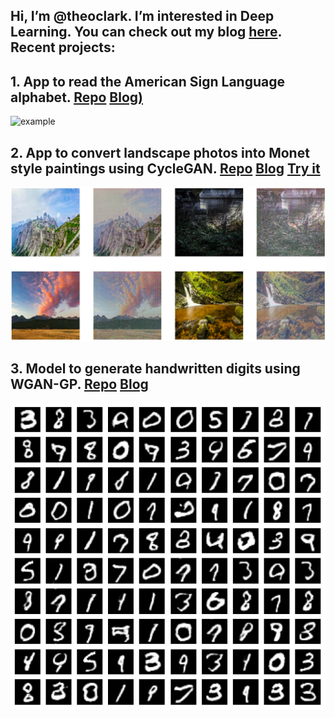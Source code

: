 ## Hi, I’m @theoclark. I’m interested in Deep Learning. You can check out my blog [here](https://theoclark.co.uk/). Recent projects:

## 1. App to read the American Sign Language alphabet. [**Repo**](https://github.com/theoclark/sign-language) [**Blog**)](https://theoclark.co.uk/posts/sign-language.html)

![example](https://github.com/theoclark/sign_language/blob/main/example.gif)

## 2. App to convert landscape photos into Monet style paintings using CycleGAN. [**Repo**](https://github.com/theoclark/Monet-PyTorch-CycleGAN) [**Blog**](https://theoclark.co.uk/posts/cycle-gan.html) [**Try it**](http://monet.theoclark.co.uk/)

![samples](https://github.com/theoclark/Monet-PyTorch-CycleGAN/blob/main/SampleImages.png)

## 3. Model to generate handwritten digits using WGAN-GP. [**Repo**](https://github.com/theoclark/MNIST-PyTorch-WGAN-GP) [**Blog**](https://theoclark.co.uk/posts/wasserstein-gan.html)

![samples](https://github.com/theoclark/MNIST-PyTorch-WGAN-GP/blob/main/samples.png)
